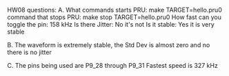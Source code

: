 HW08 questions:
A.
What commands starts PRU: make TARGET=hello.pru0
command that stops PRU: make stop TARGET=hello.pru0
How fast can you toggle the pin: 158 kHz
Is there Jitter: No it's not
Is it stable: Yes it is very stable

B.
The waveform is extremely stable, the Std Dev is almost zero and no there is no jitter

C.
The pins being used are P9_28 through P9_31
Fastest speed is 327 kHz

